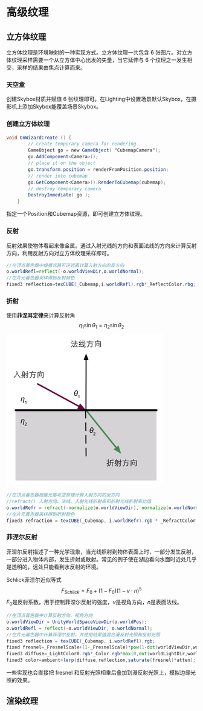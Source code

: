 # 高级纹理

## 立方体纹理

立方体纹理是环境映射的一种实现方式。立方体纹理一共包含 6 张图片。对立方体纹理采样需要一个从立方体中心出发的矢量，当它延伸与 6 个纹理之一发生相交，采样的结果由焦点计算而来。

### 天空盒

创建Skybox材质并赋值 6 张纹理即可。在Lighting中设置场景默认Skybox，在摄影机上添加Skybox能覆盖场景Skybox。

### 创建立方体纹理

```glsl
void OnWizardCreate () {
		// create temporary camera for rendering
		GameObject go = new GameObject( "CubemapCamera");
		go.AddComponent<Camera>();
		// place it on the object
		go.transform.position = renderFromPosition.position;
		// render into cubemap		
		go.GetComponent<Camera>().RenderToCubemap(cubemap);
		// destroy temporary camera
		DestroyImmediate( go );
	}
```

指定一个Position和Cubemap资源，即可创建立方体纹理。

### 反射

反射效果使物体看起来像金属。通过入射光线的方向和表面法线的方向来计算反射方向，利用反射方向对立方体纹理采样即可。

```glsl
//在顶点着色器中根据光路可逆远离计算入射方向的反方向
o.worldRefl=reflect(-o.worldViewDir,o.worldNormal);
//在片元着色器采样得到反射颜色
fixed3 reflection=texCUBE(_Cubemap,i.worldRefl).rgb*_ReflectColor.rbg;
```

### 折射

使用**菲涅耳定律**来计算反射角
$$
\eta_{1}\sin{\theta_{1}}=\eta_{2}\sin{\theta_{2}}
$$
![10-8{{40%}}](高级纹理.assets/Image00127.jpg)

```glsl
//在顶点着色器根据光路可逆原理计算入射方向的反方向
//refract() 入射方向、法线、入射光线折射率和折射光线折射率比值
o.worldRefr = refract(-normalize(o.worldViewDir), normalize(o.worldNormal), _RefractRatio);
//在片元着色器采样得到折射颜色
fixed3 refraction = texCUBE(_Cubemap, i.worldRefr).rgb * _RefractColor.rgb;
```

### 菲涅尔反射

菲涅尔反射描述了一种光学现象，当光线照射到物体表面上时，一部分发生反射，一部分进入物体内部，发生折射或散射。常见的例子使在湖边看向水面时近处几乎是透明的，远处只能看到水反射的环境。

Schlick菲涅尔近似等式
$$
F_{Schlick}=F_{0}+(1-F_{0})(1-v \cdot n)^{5}
$$
$F_{0}$是反射系数，用于控制菲涅尔反射的强度，$v$是视角方向，$n$是表面法线。

```glsl
//在顶点着色器中计算反射方向、视角方向
o.worldViewDir = UnityWorldSpaceViewDir(o.worldPos);
o.worldRefl = reflect(-o.worldViewDir, o.worldNormal);
//在片元着色器中计算菲涅尔反射，并使用结果值混合漫反射光照和反射光照
fixed3 reflection = texCUBE(_Cubemap, i.worldRefl).rgb;
fixed fresnel=_FresnelScale+(1-_FresnelScale)*pow(1-dot(worldViewDir,worldNormal),5);
fixed3 diffuse=_LightColor0.rgb*_Color.rgb*max(0,dot(worldLightDir,worldNormal));
fixed3 color=ambient+lerp(diffuse,reflection,saturate(fresnel)*atten);
```

一些实现也会直接把 fresnel 和反射光照相乘后叠加到漫反射光照上，模拟边缘光照的效果。

## 渲染纹理

